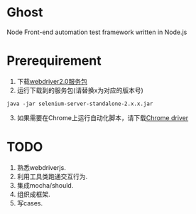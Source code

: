 Ghost
========

Node Front-end automation test framework written in Node.js

Prerequirement
========
1. 下载[webdriver2.0服务包](http://code.google.com/p/selenium/downloads/detail?name=selenium-server-standalone-2.24.1.jar&can=2&q=)
2. 运行下载到的服务包(请替换x为对应的版本号)  
```
java -jar selenium-server-standalone-2.x.x.jar
```
3. 如果需要在Chrome上运行自动化脚本，请下载[Chrome driver](http://code.google.com/p/chromedriver/downloads/list)

TODO
========
1. 熟悉webdriverjs.
2. 利用工具类跑通交互行为.
3. 集成mocha/should.
4. 组织成框架.
5. 写cases.